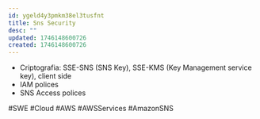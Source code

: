 ```yaml
---
id: ygeld4y3pmkm38el3tusfnt
title: Sns Security
desc: ""
updated: 1746148600726
created: 1746148600726
---
```


- Criptografia: SSE-SNS (SNS Key), SSE-KMS (Key Management service key), client side
- IAM polices
- SNS Access polices

#SWE #Cloud #AWS #AWSServices #AmazonSNS
